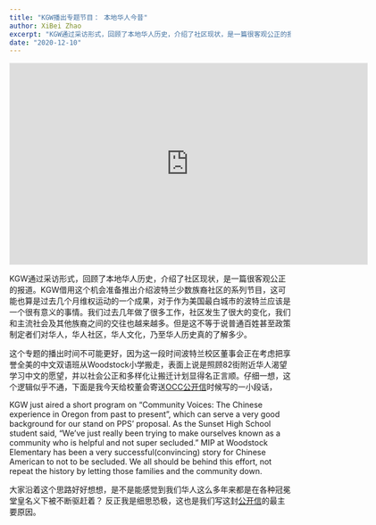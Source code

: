 ```yaml
---
title: "KGW播出专题节目： 本地华人今昔"
author: XiBei Zhao
excerpt: "KGW通过采访形式，回顾了本地华人历史，介绍了社区现状，是一篇很客观公正的报道。KGW借用这个机会准备推出介绍波特兰少数族裔社区的系列节目，这可能也算是过去几个月维权运动的一个成果，对于作为美国最白城市的波特兰应该是一个很有意义的事情。我们过去几年做了很多工作，社区发生了很大的变化，我们和主流社会及其他族裔之间的交往也越来越多。但是这不等于说普通百姓甚至政策制定者们对华人，华人社区，华人文化，乃至华人历史真的了解多少。"
date: "2020-12-10"
---
```


<iframe width="640" height="360" style="border:1px solid #e6e6e6" src="https://kgw.com/embeds/video/283-fd901048-d28b-49e8-ba7b-9ec611a83a7d/iframe" allowfullscreen="true" webkitallowfullscreen="true" mozallowfullscreen="true"></iframe>

KGW通过采访形式，回顾了本地华人历史，介绍了社区现状，是一篇很客观公正的报道。KGW借用这个机会准备推出介绍波特兰少数族裔社区的系列节目，这可能也算是过去几个月维权运动的一个成果，对于作为美国最白城市的波特兰应该是一个很有意义的事情。我们过去几年做了很多工作，社区发生了很大的变化，我们和主流社会及其他族裔之间的交往也越来越多。但是这不等于说普通百姓甚至政策制定者们对华人，华人社区，华人文化，乃至华人历史真的了解多少。

这个专题的播出时间不可能更好，因为这一段时间波特兰校区董事会正在考虑把享誉全美的中文双语班从Woodstock小学搬走，表面上说是照顾82街附近华人渴望学习中文的愿望，并以社会公正和多样化让搬迁计划显得名正言顺。仔细一想，这个逻辑似乎不通，下面是我今天给校董会寄送[OCC公开信](http://pdxchinese.org/assets/pdf/letter_to_pps_concerning_mip_at_woodstock_elementary.pdf)时候写的一小段话，

KGW just aired a short program on “Community Voices: The Chinese experience in Oregon from past to present”, which can serve a very good background for our stand on PPS’ proposal. As the Sunset High School student said,  “We’ve just really been trying to make ourselves known as a community who is helpful and not super secluded.” MIP at Woodstock Elementary has been a very successful(convincing) story for Chinese American to not to be secluded. We all should be behind this effort, not repeat the history by letting those families and the community down.

大家沿着这个思路好好想想，是不是能感觉到我们华人这么多年来都是在各种冠冕堂皇名义下被不断驱赶着？ 反正我是细思恐极，这也是我们写这封[公开信](http://pdxchinese.org/assets/pdf/letter_to_pps_concerning_mip_at_woodstock_elementary.pdf)的最主要原因。

